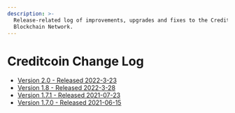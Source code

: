 ```yaml
---
description: >-
  Release-related log of improvements, upgrades and fixes to the Creditcoin
  Blockchain Network.
---
```


# Creditcoin Change Log

* [Version 2.0 - Released 2022-3-23](https://app.gitbook.com/o/-LjFKFsSaSJudznvwK-5/s/-LjFKK4rtNBbbdxs2d4\_/\~/changes/acQ6JqBaREEsc2UGq0XP/creditcoin-change-log/version-2.0-2022-3-23)
* [Version 1.8 - Released 2022-3-28](https://app.gitbook.com/o/-LjFKFsSaSJudznvwK-5/s/-LjFKK4rtNBbbdxs2d4\_/\~/changes/acQ6JqBaREEsc2UGq0XP/creditcoin-change-log/version-1.8-2022-3-28)
* [Version 1.7.1 - Released 2021-07-23](version-1.7.1-2021-07-23.md)
* [Version 1.7.0 - Released 2021-06-15](version-1.7.0-2021-06-15.md)
